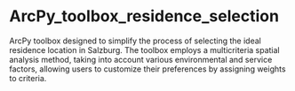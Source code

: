 # ArcPy_toolbox_residence_selection
ArcPy toolbox designed to simplify the process of selecting the ideal residence location in Salzburg. The toolbox employs a multicriteria spatial analysis method, taking into account various environmental and service factors, allowing users to customize their preferences by assigning weights to criteria.
